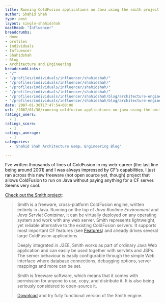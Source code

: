 ```yaml
---
title: Running ColdFusion applications on Java using the smith project
author: Shahid Shah
type: post
layout: single-shahidshah
mastHead: "Influencer"
breadcrumbs:
- Home
- profiles
- Individuals
- Influencer
- Shahidshah
- Blog
- Architecture and Engineering
breadcrumbLinks:
- "/"
- "/profiles/individuals/influencer/shahidshah/"
- "/profiles/individuals/influencer/shahidshah/"
- "/profiles/individuals/influencer/shahidshah/"
- "/profiles/individuals/influencer/shahidshah/"
- "/profiles/individuals/influencer/shahidshah/blog/architecture-engineering/"
- "/profiles/individuals/influencer/shahidshah/blog/architecture-engineering/"
date: 2007-01-30T17:47:54+00:00
url: /2007/01/30/running-coldfusion-applications-on-java-using-the-smith-project/
ratings_users:
  - 1
ratings_score:
  - 1
ratings_average:
  - 1
categories:
  - 'Shahid Shah Architecture &amp; Engineering Blog'

---
```

I&#8217;ve written thousands of lines of ColdFusion in my web-career (the last line being around 2001) and I was always impressed by CF&#8217;s capabilities. I just ran across this new freeware (not open source yet, though) project that allows ColdFusion to run on Java without paying anything for a CF server. Seems very cool.

[Check out the&nbsp;Smith project][1]:

> Smith is a freeware, cross-platform ColdFusion engine, written entirely in Java. Running on the top of _Java Runtime Environment_ and _Java Servlet Container_, it can be virtually deployed on any operating system and work with any web server. Smith represents lightweight, yet reliable alternative to the existing ColdFusion servers. It supports most important CF features (see [Features][2]) and already drives several large ColdFusion applications. 
> 
> Deeply integrated in J2EE, Smith works as part of ordinary Java Web application and can easily be used together with servlets and JSPs. The server behaviour is easily configurable through the simple Web interface where database connections, debugging options, server mappings and more can be set. 
> 
> Smith is freeware software, which means that it comes with permission for anyone to use, copy, and distribute it. It is also being seriously considered to open-source it. 
> 
> [Download][3] and try fully functional version of the Smith engine.

 [1]: http://www.smithproject.org/
 [2]: http://www.smithproject.org/product_features.cfm
 [3]: http://www.smithproject.org/download.cfm